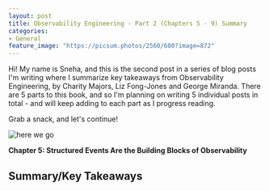 ```yaml
---
layout: post
title: Observability Engineering - Part 2 (Chapters 5 - 9) Summary
categories:
- General
feature_image: "https://picsum.photos/2560/600?image=872"
---
```


Hi! My name is Sneha, and this is the second post in a series of blog posts I'm writing where I summarize key takeaways from Observability Engineering, by Charity Majors, Liz Fong-Jones and George Miranda. There are 5 parts to this book, and so I'm planning on writing 5 individual posts in total - and will keep adding to each part as I progress reading.

Grab a snack, and let's continue!

![here we go](https://media.giphy.com/media/fvqIM1ZedWCcYNboBZ/giphy.gif?cid=790b7611nmkfoh4myzj0j0wsv4e0iuna5ir65ibhuwmmnxy4&ep=v1_gifs_search&rid=giphy.gif&ct=g)

<b> Chapter 5: Structured Events Are the
Building Blocks of Observability </b>

Summary/Key Takeaways
- 